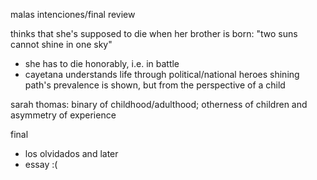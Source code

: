 malas intenciones/final review

thinks that she's supposed to die when her brother is born: "two suns cannot shine in one sky"
- she has to die honorably, i.e. in battle
- cayetana understands life through political/national heroes
shining path's prevalence is shown, but from the perspective of a child

sarah thomas: binary of childhood/adulthood; otherness of children and asymmetry of experience

final
- los olvidados and later
- essay :(